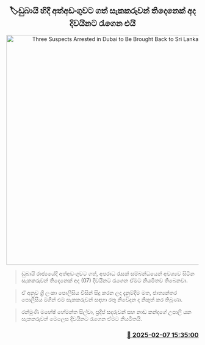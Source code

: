 <p align='center'><b><h2 align='center' title='Three Suspects Arrested in Dubai to Be Brought Back to Sri Lanka Today'>🏷ඩුබායි හිදී අත්අඩංගුවට ගත් සැකකරුවන් තිදෙනෙක් අද දිවයිනට රැගෙන එයි</h2></b></p>
<p align='center'><img src='https://helakuru.sgp1.cdn.digitaloceanspaces.com/esana/images/lib/srilanka-police[1].jpg' width='600' alt='Three Suspects Arrested in Dubai to Be Brought Back to Sri Lanka Today'></p>

> ඩුබායි රාජ්‍යයේදී අත්අඩංගුවට ගත්, අපරාධ රැසක් සම්බන්ධයෙන් අවශ්‍යව සිටින සැකකරුවන් තිදෙනෙක් අද (07) දිවයිනට රැගෙන ඒමට නියමිතව තිබෙනවා.

> ඒ අනුව ශ්‍රී ලංකා පොලීසිය විසින් සිදු කරන ලද දැනුම්දීම මත, ජාත්‍යන්තර පොලීසිය මගින් එම සැකකරුවන් සඳහා රතු නිවේදන ද නිකුත් කර තිබූණා.

> රන්මුණි මහේෂ් හේමන්ත සිල්වා, ප්‍රදීප් සදරුවන් සහ නාඩ කන්දගේ උපාලි යන සැකකරුවන් මෙලෙස දිවයිනට රැගෙන ඒමට නියමිතයි.



<h3 align='right'><a href='https://www.helakuru.lk/esana/p/107261/'>📅 2025-02-07 15:35:00</a></h3>
